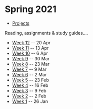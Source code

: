 # Spring 2021

* [Projects](./projects.md)

Reading, assignments & study guides....

* [Week 12](./week12.md) -- 20 Apr
* [Week 11](./week11.md) -- 13 Apr
* [Week 10](./week10.md) -- 6 Apr
* [Week 9](./week09.md) -- 30 Mar
* [Week 8](./week08.md) -- 23 Mar
* [Week 7](./week07.md) -- 9 Mar
* [Week 6](./week06.md) -- 2 Mar
* [Week 5](./week05.md) -- 23 Feb
* [Week 4](./week04.md) -- 16 Feb
* [Week 3](./week03.md) -- 9 Feb
* [Week 2](./week02.md) -- 2 Feb
* [Week 1](./week01.md) -- 26 Jan
